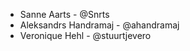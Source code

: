 <ul>
  <li> Sanne Aarts - @Snrts  </li>
  <li> Aleksandrs Handramaj - @ahandramaj </li>
  <li> Veronique Hehl  - @stuurtjevero  </li>
</ul>
